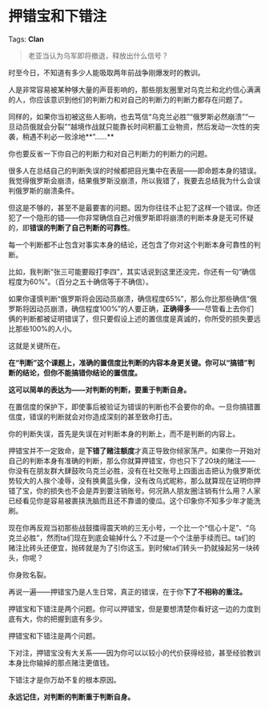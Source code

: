 # 押错宝和下错注

Tags: **Clan**

> 老亚当认为乌军即将撤退，释放出什么信号？



时至今日，不知道有多少人能吸取两年前战争刚爆发时的教训。

人是非常容易被某种够大量的声音影响的，那些朋友圈里对乌克兰和北约信心满满的人，你应该意识到他们的判断力和对自己的判断力的判断力都存在问题了。

同样的，如果你当初被这些人影响，也去笃信“乌克兰必胜”“俄罗斯必然崩溃”“一旦动员俄就会分裂”“越境作战就只能靠长时间积蓄工业物资，然后发动一次性的突袭，稍遇不利必一败涂地**”……**

你也要反省一下你自己的判断力和对自己判断力的判断力的问题。

很多人在总结自己的判断失误的时候都把目光集中在表层——即命题本身的错误。我觉得俄罗斯会崩溃，结果俄罗斯没崩溃，所以我错了，我要去总结我为什么会误判俄罗斯的崩溃条件。

但这是不够的，甚至不是最要害的问题。因为你往往不止犯了这样一个错误。你还犯了一个隐形的错——你非常确信自己对俄罗斯即将崩溃的判断本身是无可怀疑的，即**错误的判断了自己判断的可靠性**。

每一个判断都不止包含对事实本身的结论，还包含了你对这个判断本身可靠性的判断。

比如，我判断“张三可能要殴打李四”，其实话说到这里还没完，你还有一句“确信程度为60%”。（百分之五十确信等于不确信）。

如果你谨慎判断“俄罗斯将会因动员崩溃，确信程度65%”，那么你比那些确信“俄罗斯将因动员崩溃，确信程度100%”的人要正确，**正确得多**——尽管看上去你们俩的判断都被证明错误了，但只要假设上述的置信度是真诚的，你所受的损失要远比那些100%的人小。

这就是关键所在。

**在“判断”这个课题上，准确的置信度比判断的内容本身更关键。你可以“搞错”判断的结论，但你不能搞错你结论的置信度。**

**这可以简单的表达为——对判断的判断，要重于判断自身。**

在置信度的保护下，即使事后被验证为错误的判断也不会要你的命。一旦你搞错置信度，错误的判断就会对你造成深刻的甚至致命打击。

你的判断失误，首先是失误在对判断本身的判断上，而不是判断的内容上。

押错宝并不一定致命，是**下错了赌注额度**才真正导致你倾家荡产。如果你一开始对自己的判断本身有准确的判断，那么你就算押错宝，你也只下了20块的赌注——你没有在朋友群大肆鼓吹乌克兰必胜，没有在社交账号上四面出击把认为俄罗斯优势较大的人挨个凌辱，没有换黄蓝头像，没有改乌式昵称，那么就算现在证明你押错了宝，你的损失也不会是弄到要注销账号。何况熟人朋友圈注销有什么用？人家已经看见你是容易被裹挟洗脑而且还不靠谱的傻瓜。这个印象你不知多少年才能洗刷。

现在你再反观当初那些战鼓擂得震天响的三无小号，一个比一个“信心十足”、“乌克兰必胜”，然而ta们现在到底会输掉什么？不过是一个个注册手续而已。ta们的赌注比砖头还便宜，抛砖就是为了引你这玉。到时候ta们转头一扔就操起另一块砖头，你呢？

你身败名裂。

  


再说一遍——押错宝乃是人生日常，真正的错误，在于你**下了不相称的重注。**

押错宝和下错注是两个问题。你可以押错宝，但是要想清楚你看好这一边的力度到底有大，你的把握到底有多少。

押错宝和下错注是两个问题。

下对注，押错宝没有大关系——因为你可以以较小的代价获得经验，甚至经验教训本身比你输掉的那点赌注更值钱。

下错注才是你万劫不复的根本原因。

**永远记住，对判断的判断重于判断自身。**



